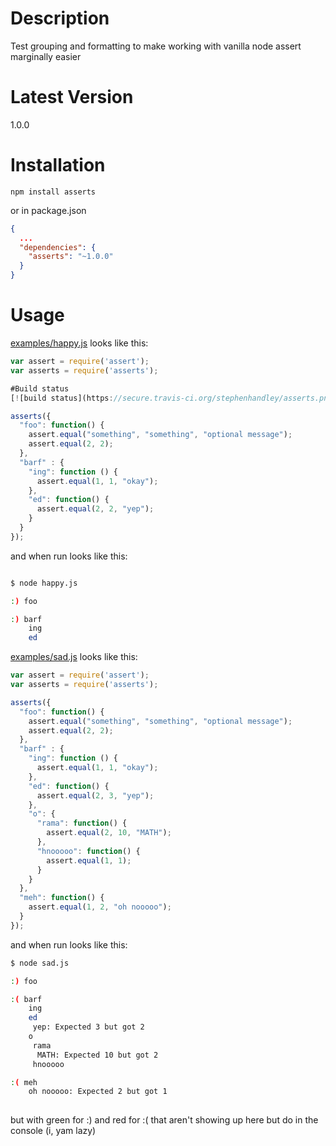 # Description

Test grouping and formatting to make working with vanilla node assert marginally easier

# Latest Version

1.0.0

# Installation
```
npm install asserts
```

or in package.json

```json
{
  ...
  "dependencies": {
    "asserts": "~1.0.0"
  }
}
```

# Usage
[examples/happy.js](https://github.com/stephenhandley/asserts/blob/master/examples/happy.js) looks like this: 

```js
var assert = require('assert');
var asserts = require('asserts');

#Build status
[![build status](https://secure.travis-ci.org/stephenhandley/asserts.png)](http://travis-ci.org/stephenhandley/asserts)

asserts({
  "foo": function() {
    assert.equal("something", "something", "optional message");
    assert.equal(2, 2);
  },
  "barf" : {
    "ing": function () {
      assert.equal(1, 1, "okay");
    },
    "ed": function() {
      assert.equal(2, 2, "yep");
    }
  }
});
```
and when run looks like this:

```sh

$ node happy.js

:) foo

:) barf
    ing
    ed

```

[examples/sad.js](https://github.com/stephenhandley/asserts/blob/master/examples/sad.js) looks like this: 

```js
var assert = require('assert');
var asserts = require('asserts');

asserts({
  "foo": function() {
    assert.equal("something", "something", "optional message");
    assert.equal(2, 2);
  },
  "barf" : {
    "ing": function () {
      assert.equal(1, 1, "okay");
    },
    "ed": function() {
      assert.equal(2, 3, "yep");
    },
    "o": {
      "rama": function() {
        assert.equal(2, 10, "MATH");
      },
      "hnooooo": function() {
        assert.equal(1, 1);
      }
    }
  },
  "meh": function() {
    assert.equal(1, 2, "oh nooooo");
  }
});
```

and when run looks like this:

```sh
$ node sad.js 

:) foo

:( barf
    ing
    ed
     yep: Expected 3 but got 2
    o
     rama
      MATH: Expected 10 but got 2
     hnooooo

:( meh
    oh nooooo: Expected 2 but got 1
    
```

but with green for :) and red for :( that aren't showing up here but do in the console (i, yam lazy) 